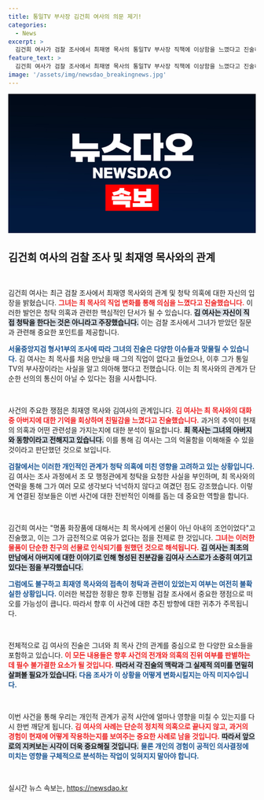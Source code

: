 ```yaml
---
title: 통일TV 부사장 김건희 여사의 의문 제기!
categories:
  - News
excerpt: >
  김건희 여사가 검찰 조사에서 최재영 목사의 통일TV 부사장 직책에 이상함을 느꼈다고 진술하며, 명품 가방 수수 의혹과 관련해 여러 차례 소환됐다. 그녀는 아버지와 동향이라 억울함을 이해해 줄 것이라며 최 목사와의 연락 이유도 설명했다. 클릭을 유도하는 진술의 이면은 무엇일까?
feature_text: >
  김건희 여사가 검찰 조사에서 최재영 목사의 통일TV 부사장 직책에 이상함을 느꼈다고 진술하며, 명품 가방 수수 의혹과 관련해 여러 차례 소환됐다. 그녀는 아버지와 동향이라 억울함을 이해해 줄 것이라며 최 목사와의 연락 이유도 설명했다. 클릭을 유도하는 진술의 이면은 무엇일까?
image: '/assets/img/newsdao_breakingnews.jpg'
---
```


<p><img src="/assets/img/newsdao_breakingnews.jpg" alt="flaretime 속보" /></p>

<h2 data-ke-size="size26">김건희 여사의 검찰 조사 및 최재영 목사와의 관계</h2>

<p data-ke-size="size16">&nbsp;</p>

<p>김건희 여사는 최근 검찰 조사에서 최재영 목사와의 관계 및 청탁 의혹에 대한 자신의 입장을 밝혔습니다. <b><span style="color: #ee2323;">그녀는 최 목사의 직업 변화를 통해 의심을 느꼈다고 진술했습니다.</span></b> 이러한 발언은 청탁 의혹과 관련한 핵심적인 단서가 될 수 있습니다. <b><span style="background-color: #21538527;">김 여사는 자신이 직접 청탁을 한다는 것은 아니라고 주장했습니다.</span></b> 이는 검찰 조사에서 그녀가 받았던 질문과 관련해 중요한 포인트를 제공합니다. </p>

<p><b><span style="color: #1a5490;">서울중앙지검 형사1부의 조사에 따라 그녀의 진술은 다양한 이슈들과 맞물릴 수 있습니다.</span></b> 김 여사는 최 목사를 처음 만났을 때 그의 직업이 없다고 들었으나, 이후 그가 통일TV의 부사장이라는 사실을 알고 의아해 했다고 전했습니다. 이는 최 목사와의 관계가 단순한 선의의 통신이 아닐 수 있다는 점을 시사합니다.</p>

<p data-ke-size="size16">&nbsp;</p>

<p>사건의 주요한 쟁점은 최재영 목사와 김여사의 관계입니다. <b><span style="color: #ee2323;">김 여사는 최 목사와의 대화 중 아버지에 대한 기억을 회상하며 친밀감을 느꼈다고 진술했습니다.</span></b> 과거의 추억이 현재의 의혹과 어떤 관련성을 가지는지에 대한 분석이 필요합니다. <b><span style="background-color: #21538527;">최 목사는 그녀의 아버지와 동향이라고 전해지고 있습니다.</span></b> 이를 통해 김 여사는 그의 억울함을 이해해줄 수 있을 것이라고 판단했던 것으로 보입니다.</p>

<p><b><span style="color: #1a5490;">검찰에서는 이러한 개인적인 관계가 청탁 의혹에 미친 영향을 고려하고 있는 상황입니다.</span></b> 김 여사는 조사 과정에서 조 모 행정관에게 청탁을 요청한 사실을 부인하며, 최 목사와의 연락을 통해 그가 여러 모로 생각보다 넉넉하지 않다고 여겼던 점도 강조했습니다. 이렇게 연결된 정보들은 이번 사건에 대한 전반적인 이해를 돕는 데 중요한 역할을 합니다.</p>

<p data-ke-size="size16">&nbsp;</p>

<p>김건희 여사는 "명품 화장품에 대해서는 최 목사에게 선물이 아닌 아내의 조언이었다"고 진술했고, 이는 그가 금전적으로 여유가 없다는 점을 전제로 한 것입니다. <b><span style="color: #ee2323;">그녀는 이러한 물품이 단순한 친구의 선물로 인식되기를 원했던 것으로 해석됩니다.</span></b> <b><span style="background-color: #21538527;">김 여사는 최초의 만남에서 아버지에 대한 이야기로 인해 형성된 친분감을 김여사 스스로가 소중히 여기고 있다는 점을 부각했습니다.</span></b> </p>

<p><b><span style="color: #1a5490;">그럼에도 불구하고 최재영 목사와의 접촉이 청탁과 관련이 있었는지 여부는 여전히 불확실한 상황입니다.</span></b> 이러한 복잡한 정황은 향후 진행될 검찰 조사에서 중요한 쟁점으로 떠오를 가능성이 큽니다. 따라서 향후 이 사건에 대한 추진 방향에 대한 귀추가 주목됩니다.</p>

<p data-ke-size="size16">&nbsp;</p>

<p>전체적으로 김 여사의 진술은 그녀와 최 목사 간의 관계를 중심으로 한 다양한 요소들을 포함하고 있습니다. <b><span style="color: #ee2323;">이 모든 내용들은 향후 사건의 전개와 의혹의 진위 여부를 판별하는 데 필수 불가결한 요소가 될 것입니다.</span></b> <b><span style="background-color: #21538527;">따라서 각 진술의 맥락과 그 실제적 의미를 면밀히 살펴볼 필요가 있습니다.</span></b> <b><span style="color: #1a5490;">다음 조사가 이 상황을 어떻게 변화시킬지는 아직 미지수입니다.</span></b> </p>

<p data-ke-size="size16">&nbsp;</p>

<p>이번 사건을 통해 우리는 개인적 관계가 공적 사안에 얼마나 영향을 미칠 수 있는지를 다시 한번 깨닫게 됩니다. <b><span style="color: #ee2323;">김 여사의 사례는 단순히 정치적 의혹으로 끝나지 않고, 과거의 경험이 현재에 어떻게 작용하는지를 보여주는 중요한 사례로 남을 것입니다.</span></b> <b><span style="background-color: #21538527;">따라서 앞으로의 지켜보는 시각이 더욱 중요해질 것입니다.</span></b> <b><span style="color: #1a5490;">물론 개인의 경험이 공적인 의사결정에 미치는 영향을 구체적으로 분석하는 작업이 잊혀지지 말아야 합니다.</span></b></p>

<p data-ke-size="size16">&nbsp;</p>
실시간 뉴스 속보는, <a href="https://newsdao.kr" rel="dofollow">https://newsdao.kr</a>


